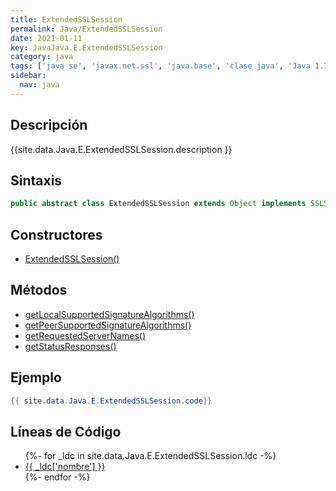 ```yaml
---
title: ExtendedSSLSession
permalink: Java/ExtendedSSLSession
date: 2021-01-11
key: JavaJava.E.ExtendedSSLSession
category: java
tags: ['java se', 'javax.net.ssl', 'java.base', 'clase java', 'Java 1.7']
sidebar: 
  nav: java
---
```


## Descripción
{{site.data.Java.E.ExtendedSSLSession.description }}

## Sintaxis
~~~java
public abstract class ExtendedSSLSession extends Object implements SSLSession
~~~

## Constructores
* [ExtendedSSLSession()](/Java/ExtendedSSLSession/ExtendedSSLSession/)

## Métodos
* [getLocalSupportedSignatureAlgorithms()](/Java/ExtendedSSLSession/getLocalSupportedSignatureAlgorithms)
* [getPeerSupportedSignatureAlgorithms()](/Java/ExtendedSSLSession/getPeerSupportedSignatureAlgorithms)
* [getRequestedServerNames()](/Java/ExtendedSSLSession/getRequestedServerNames)
* [getStatusResponses()](/Java/ExtendedSSLSession/getStatusResponses)

## Ejemplo
~~~java
{{ site.data.Java.E.ExtendedSSLSession.code}}
~~~

## Líneas de Código
<ul>
{%- for _ldc in site.data.Java.E.ExtendedSSLSession.ldc -%}
   <li>
       <a href="{{_ldc['url'] }}">{{ _ldc['nombre'] }}</a>
   </li>
{%- endfor -%}
</ul>

